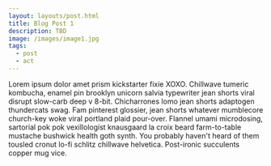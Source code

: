```yaml
---
layout: layouts/post.html
title: Blog Post 1
description: TBD
image: /images/image1.jpg
tags:
  - post
  - act
---
```


Lorem ipsum dolor amet prism kickstarter fixie XOXO. Chillwave tumeric kombucha, enamel pin brooklyn unicorn salvia typewriter jean shorts viral disrupt slow-carb deep v 8-bit. Chicharrones lomo jean shorts adaptogen thundercats swag. Fam pinterest glossier, jean shorts whatever mumblecore church-key woke viral portland plaid pour-over. Flannel umami microdosing, sartorial pok pok vexillologist knausgaard la croix beard farm-to-table mustache bushwick health goth synth. You probably haven't heard of them tousled cronut lo-fi schlitz chillwave helvetica. Post-ironic succulents copper mug vice.
